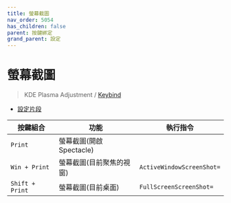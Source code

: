 ```yaml
---
title: 螢幕截圖
nav_order: 5054
has_children: false
parent: 按鍵綁定
grand_parent: 設定
---
```



# 螢幕截圖

> KDE Plasma Adjustment / [Keybind](https://samwhelp.github.io/note-about-kde/read/config/kde-plasma-adjustment/keybind.html)


* [設定片段](https://github.com/samwhelp/note-about-kde/blob/gh-pages/_demo/prototype/de/kde-plasma/part/keybind/kde-plasma-keybind-main/config/kde-plasma-keybind/skel/.config/kglobalshortcutsrc#L222-L230)

| 按鍵組合          | 功能             | 執行指令                                    |
| ----------------- | ---------------- | ------------------------------------------- |
| `Print` | 螢幕截圖(開啟Spectacle)         |  |
| `Win + Print` | 螢幕截圖(目前聚焦的視窗)         | `ActiveWindowScreenShot=` |
| `Shift + Print` | 螢幕截圖(目前桌面)         | `FullScreenScreenShot=` |
